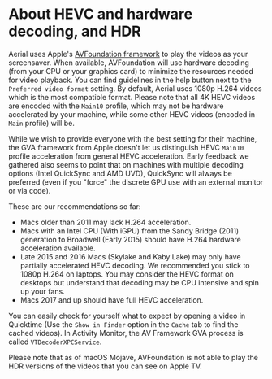 # About HEVC and hardware decoding, and HDR

Aerial uses Apple's [AVFoundation framework](https://developer.apple.com/documentation/avfoundation) to play the videos as your screensaver. When available, AVFoundation will use hardware decoding (from your CPU or your graphics card) to minimize the resources needed for video playback. You can find guidelines in the help button next to the `Preferred video format` setting. By default, Aerial uses 1080p H.264 videos which is the most compatible format. Please note that all 4K HEVC videos are encoded with the `Main10` profile, which may not be hardware accelerated by your machine, while some other HEVC videos (encoded in `Main` profile) will be.

While we wish to provide everyone with the best setting for their machine, the GVA framework from Apple doesn't let us distinguish HEVC `Main10` profile acceleration from general HEVC acceleration. Early feedback we gathered also seems to point that on machines with multiple decoding options (Intel QuickSync and AMD UVD), QuickSync will always be preferred (even if you "force" the discrete GPU use with an external monitor or via code).

These are our recommendations so far:

- Macs older than 2011 may lack H.264 acceleration.
- Macs with an Intel CPU (With iGPU) from the Sandy Bridge (2011) generation to Broadwell (Early 2015) should have H.264 hardware acceleration available.
- Late 2015 and 2016 Macs (Skylake and Kaby Lake) may only have partially accelerated HEVC decoding. We recommended you stick to 1080p H.264 on laptops. You may consider the HEVC format on desktops but understand that decoding may be CPU intensive and spin up your fans.
- Macs 2017 and up should have full HEVC acceleration.

You can easily check for yourself what to expect by opening a video in Quicktime (Use the `Show in Finder` option in the `Cache` tab to find the cached videos). In Activity Monitor, the AV Framework GVA process is called `VTDecoderXPCService`.

Please note that as of macOS Mojave, AVFoundation is not able to play the HDR versions of the videos that you can see on Apple TV.

